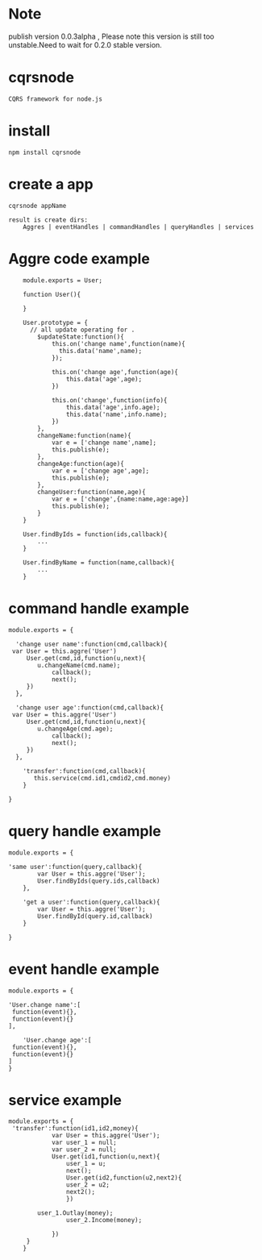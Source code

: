 Note 
========
publish version 0.0.3alpha , Please note this version is still too unstable.Need to wait for 0.2.0 stable version.

cqrsnode
=========
    CQRS framework for node.js

install
=========
    npm install cqrsnode 

create a app
============
    cqrsnode appName

    result is create dirs:
        Aggres | eventHandles | commandHandles | queryHandles | services


Aggre code example
===================
    
		module.exports = User;

		function User(){

		}
		
		User.prototype = {
		  // all update operating for .
			$updateState:function(){
				this.on('change name',function(name){
				  this.data('name',name);	
				});

				this.on('change age',function(age){
					this.data('age',age);	
				})

				this.on('change',function(info){
					this.data('age',info.age);	
					this.data('name',info.name);	
				})
			},
			changeName:function(name){
				var e = ['change name',name];
				this.publish(e);
			},
			changeAge:function(age){
				var e = ['change age',age];
				this.publish(e);
			},
			changeUser:function(name,age){
				var e = ['change',{name:name,age:age}]	
				this.publish(e);
			}
		}	

		User.findByIds = function(ids,callback){
			...
		}

		User.findByName = function(name,callback){
			...	
		}


command handle example 
======================

    module.exports = {

	  'change user name':function(cmd,callback){
     var User = this.aggre('User')	
		 User.get(cmd,id,function(u,next){
		    u.changeName(cmd.name); 
				callback();
				next();
		 })
	  },

	  'change user age':function(cmd,callback){
     var User = this.aggre('User')	
		 User.get(cmd,id,function(u,next){
		    u.changeAge(cmd.age); 
				callback();
				next();
		 })
	  },

		'transfer':function(cmd,callback){
		   this.service(cmd.id1,cmdid2,cmd.money) 
		}

    }

query handle example
======================
    module.exports = {

    'same user':function(query,callback){
			var User = this.aggre('User');	
			User.findByIds(query.ids,callback)
		},

		'get a user':function(query,callback){
			var User = this.aggre('User');	
			User.findById(query.id,callback)
		}

    }


event handle example
=====================

    module.exports = {

    'User.change name':[
     function(event){},
     function(event){}
    ],

		'User.change age':[
     function(event){},
     function(event){}
    ]
    }

service example
=====================

    module.exports = {
     'transfer':function(id1,id2,money){
		 		var User = this.aggre('User');	 
				var user_1 = null;
				var user_2 = null;
				User.get(id1,function(u,next){
					user_1 = u;
					next();
					User.get(id2,function(u2,next2){
					user_2 = u2;
					next2();
					})	

         	user_1.Outlay(money); 
					user_2.Income(money);

				})
		 }	
		}






